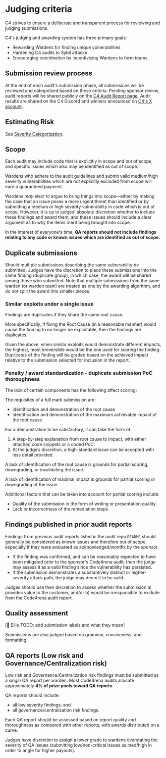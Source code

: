 # Judging criteria

C4 strives to ensure a deliberate and transparent process for reviewing and judging submissions.

C4's judging and awarding system has three primary goals:

* Rewarding Wardens for finding unique vulnerabilities
* Hardening C4 audits to Sybil attacks
* Encouraging coordination by incentivizing Wardens to form teams.

## Submission review process

At the end of each audit's submission phase, all submissions will be reviewed and categorized based on these criteria. Pending sponsor review, audit reports will be shared publicly on the [C4 Audit Report page](https://code4rena.com/reports). Audit results are shared on the C4 Discord and winners announced on [C4's X account](https://x.com/code4rena).

## Estimating Risk

See [Severity Categorization](/competitions/severity-categorization).

## Scope

Each audit may include code that is explicitly in scope and out of scope, and specific issues which also may be identified as out of scope.

Wardens who adhere to the audit guidelines and submit valid medium/high severity vulnerabilities which are not explicitly excluded from scope will earn a guaranteed payment.

Wardens _may_ elect to argue to bring things into scope—either by making the case that an issue poses a more urgent threat than identified or by submitting a medium or high severity vulnerability in code which is out of scope. However, it is up to judges' absolute discretion whether to include these findings and award them, and these issues should include a clear argument as to why the items merit being brought into scope.

In the interest of everyone's time, **QA reports should not include findings relating to any code or known issues which are identified as out of scope.**

## Duplicate submissions

Should multiple submissions describing the same vulnerability be submitted, Judges have the discretion to place these submissions into the same finding (duplicate group), in which case, the award will be shared among those who submitted. Note that multiple submissions from the same warden (or warden team) are treated as one by the awarding algorithm, and do not split the award into smaller pieces.

### Similar exploits under a single issue

Findings are duplicates if they share the same root cause.

More specifically, if fixing the Root Cause (in a reasonable manner) would cause the finding to no longer be exploitable, then the findings are duplicates.

Given the above, when similar exploits would demonstrate different impacts, the highest, most irreversible would be the one used for scoring the finding. Duplicates of the finding will be graded based on the achieved impact relative to the submission selected for inclusion in the report.

### Penalty / award standardization - duplicate submission PoC thoroughness

The lack of certain components has the following affect scoring:

The requisites of a full mark submission are:
- Identification and demonstration of the root cause
- Identification and demonstration of the maximum achievable impact of the root cause

For a demonstration to be satisfactory, it can take the form of:

1. A step-by-step explanation from root cause to impact, with either attached code snippets or a coded PoC.
2. At the judge’s discretion, a high-standard issue can be accepted with less detail provided.

A lack of identification of the root cause is grounds for partial scoring, downgrading, or invalidating the issue.

A lack of identification of maximal impact is grounds for partial scoring or downgrading of the issue.

Additional factors that can be taken into account for partial scoring include:
- Quality of the submission in the form of writing or presentation quality
- Lack or incorrectness of the remediation steps

## Findings published in prior audit reports

Findings from previous audit reports listed in the audit repo `README` should generally be considered as known issues and therefore out of scope, especially if they were evaluated as acknowledged/wontfix by the sponsor. 
 
- If the finding was confirmed, and can be reasonably expected to have been mitigated prior to the sponsor's Code4rena audit, then the judge may assess it as a valid finding since the vulnerability has persisted. 
- If the submission demonstrates a substantively distinct or higher-severity attack path, the judge may deem it to be valid.

Judges should use their discretion to assess whether the submission a) provides value to the customer, and/or b) would be irresponsible to exclude from the Code4rena audit report. 

## Quality assessment

[🔴 Ellie TODO: add submission labels and what they mean]

Submissions are also judged based on grammar, conciseness, and formatting.

## QA reports (Low risk and Governance/Centralization risk)

Low risk and Governance/Centralization risk findings must be submitted as a _single_ QA report per warden. Most Code4rena audits allocate approximately **4% of prize pools toward QA reports.**

QA reports should include:

* all low severity findings; and
* all governance/centralization risk findings.

Each QA report should be assessed based on report quality and thoroughness as compared with other reports, with awards distributed on a curve. 

Judges have discretion to assign a lower grade to wardens overstating the severity of QA issues (submitting low/non-critical issues as med/high in order to angle for higher payouts). 